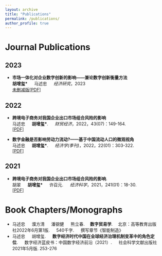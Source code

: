 ```yaml
---
layout: archive
title: "Publications"
permalink: /publications/
author_profile: true
---
```


Journal Publications
======
## 2023
* <b>市场一体化对企业数字创新的影响——兼论数字创新衡量方法</b><br>
<b>胡增玺*</b> &emsp; 马述忠
&emsp; <i>经济研究</i>，2023  <br>
[未删减版[PDF]](https://bosshu1212.github.io/files/publications/2023_未删减_市场一体化对企业数字创新的影响_兼论数字创新的衡量方法.pdf)


## 2022
* <b>跨境电子商务对我国企业出口市场组合风险的影响</b> <br>
马述忠 &emsp; <b>胡增玺*</b>.
&emsp; <i>财贸经济</i>，2022，43(07)：149-164. <br>
[[PDF]](https://bosshu1212.github.io/files/publications/2022_1跨境电子商务对我国企业出口市场组合风险的影响_马述忠.pdf)

* <b>数字金融是否影响劳动力流动?——基于中国流动人口的微观视角</b><br>
马述忠 &emsp; <b>胡增玺*</b>.
&emsp; <i>经济学(季刊)</i>，2022，22(01)：303-322. <br>
[[PDF]](https://bosshu1212.github.io/files/publications/2022_2数字金融是否影响劳动力流动...基于中国流动人口的微观视角_马述忠.pdf)


## 2021
* <b>跨境电子商务对我国企业出口市场组合风险的影响</b>.<br>
胡翠 &emsp; <b>胡增玺*</b> &emsp; 许召元.
&emsp; <i>经济科学</i>，2021，241(01)：18-30. <br>
[[PDF]](https://bosshu1212.github.io/files/publications/2021目的国风险与出口商品质量_胡翠.pdf)


Book Chapters/Monographs
======
* 马述忠 &emsp; 濮方清 &emsp; 潘钢健 &emsp; 熊立春.&emsp; <b>数字贸易学</b>.&emsp; 北京：高等教育出版社2022年6月第1版. &emsp; 540千字. &emsp; 撰写章节《智能制造》 <br>
* 马述忠 &emsp; 胡增玺. &emsp; <b>数字经济时代中国在全球经济治理机制变革中的角色定位</b>. &emsp; 数字经济蓝皮书：中国数字经济前沿（2021）. &emsp; 社会科学文献出版社2021年5月版. 253-276 <br>


